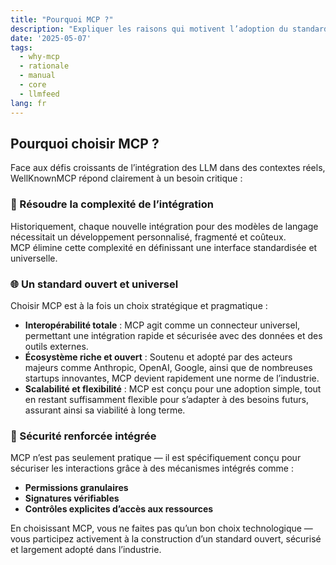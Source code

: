 ```yaml
---
title: "Pourquoi MCP ?"
description: "Expliquer les raisons qui motivent l’adoption du standard Model Context Protocol (MCP)."
date: '2025-05-07'
tags:
  - why-mcp
  - rationale
  - manual
  - core
  - llmfeed
lang: fr
---
```


## Pourquoi choisir MCP ?

Face aux défis croissants de l’intégration des LLM dans des contextes réels, WellKnownMCP répond clairement à un besoin critique :

### 🧩 Résoudre la complexité de l’intégration

Historiquement, chaque nouvelle intégration pour des modèles de langage nécessitait un développement personnalisé, fragmenté et coûteux.  
MCP élimine cette complexité en définissant une interface standardisée et universelle.

### 🌐 Un standard ouvert et universel

Choisir MCP est à la fois un choix stratégique et pragmatique :

- **Interopérabilité totale** : MCP agit comme un connecteur universel, permettant une intégration rapide et sécurisée avec des données et des outils externes.
- **Écosystème riche et ouvert** : Soutenu et adopté par des acteurs majeurs comme Anthropic, OpenAI, Google, ainsi que de nombreuses startups innovantes, MCP devient rapidement une norme de l’industrie.
- **Scalabilité et flexibilité** : MCP est conçu pour une adoption simple, tout en restant suffisamment flexible pour s’adapter à des besoins futurs, assurant ainsi sa viabilité à long terme.

### 🔐 Sécurité renforcée intégrée

MCP n’est pas seulement pratique — il est spécifiquement conçu pour sécuriser les interactions grâce à des mécanismes intégrés comme :

- **Permissions granulaires**
- **Signatures vérifiables**
- **Contrôles explicites d’accès aux ressources**

En choisissant MCP, vous ne faites pas qu’un bon choix technologique — vous participez activement à la construction d’un standard ouvert, sécurisé et largement adopté dans l’industrie.
